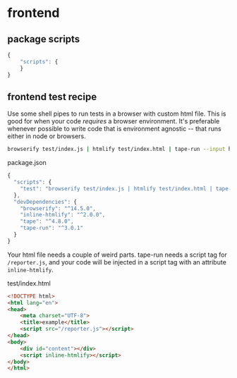 # frontend

## package scripts

```js
{
    "scripts": {
    }
}
```

## frontend test recipe

Use some shell pipes to run tests in a browser with custom html file. This is good for when your code *requires* a browser environment. It's preferable whenever possible to write code that is environment agnostic -- that runs either in node or browsers.

```bash
browserify test/index.js | htmlify test/index.html | tape-run --input html
```

package.json
```js
{
  "scripts": {
    "test": "browserify test/index.js | htmlify test/index.html | tape-run --input html"
  },
  "devDependencies": {
    "browserify": "^14.5.0",
    "inline-htmlify": "^2.0.0",
    "tape": "^4.8.0",
    "tape-run": "^3.0.1"
  }
}
```

Your html file needs a couple of weird parts. tape-run needs a script tag for `/reporter.js`, and your code will be injected in a script tag with an attribute `inline-htmlify`.

test/index.html
```html
<!DOCTYPE html>
<html lang="en">
<head>
    <meta charset="UTF-8">
    <title>example</title>
    <script src="/reporter.js"></script>
</head>
<body>
    <div id="content"></div>
    <script inline-htmlify></script>
</body>
</html>
```
